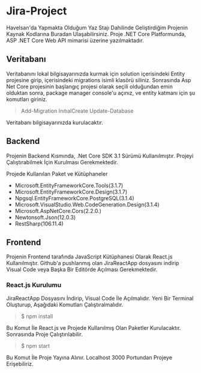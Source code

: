 # Jira-Project

Havelsan'da Yapmakta Olduğum Yaz Stajı Dahilinde Geliştirdiğim Projenin Kaynak Kodlarına Buradan Ulaşabilirsiniz. Proje .NET Core Platformunda, ASP .NET Core Web API mimarisi üzerine yazılmaktadır.


## Veritabanı

Veritabanını lokal bilgisayarınızda kurmak için solution içerisindeki Entity projesine girip, içerisindeki migrations
isimli klasörü siliniz. Sonrasında Asp Net Core projesinin başlangıç projesi olarak seçili olduğundan emin olduktan
sonra, package manager console'u açınız, ve entity katmanı için şu komutları giriniz.

> Add-Migration InıtıalCreate
> Update-Database

Veritabanı bilgisayarınızda kurulacaktır.


## Backend

Projenin Backend Kısmında, .Net Core SDK 3.1 Sürümü Kullanılmıştır. Projeyi Çalıştırabilmek İçin Kurulması Gerekmektedir.

Projede Kullanılan Paket ve Kütüphaneler

- Microsoft.EntityFrameworkCore.Tools(3.1.7)
- Microsoft.EntityFrameworkCore.Design(3.1.7)
- Npgsql.EntityFrameworkCore.PostgreSQL(3.1.4)
- Microsoft.VisualStudio.Web.CodeGeneration.Design(3.1.4)
- Microsoft.AspNetCore.Cors(2.2.0.)
- Newtonsoft.Json(12.0.3)
- RestSharp(106.11.4)


## Frontend

Projenin Frontend tarafında JavaScript Kütüphanesi Olarak React.js Kullanılmıştır. Github'a pushlanmış olan
JiraReactApp dosyasını indirip Visual Code veya Başka Bir Editörde Açılması Gerekmektedir.

### React.js Kurulumu

JiraReactApp Dosyasını İndirip, Visual Code İle Açılmalıdır. Yeni Bir Terminal Oluşturup, Aşağıdaki Komutları Çalıştıralmalıdır.

> $ npm install

Bu Komut İle React.js ve Projede Kullanılmış Olan Paketler Kurulacaktır. Sonrasında Proje Çalıştırılabilir.

> $ npm start

Bu Komut İle Proje Yayına Alınır. Localhost 3000 Portundan Projeye Erişebiliriz.
